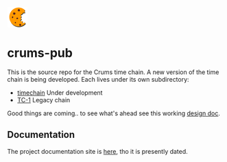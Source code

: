 
<img src="./docs/logo.png"/>

crums-pub
==========

This is the source repo for the Crums time chain. A new version
of the time chain is being developed. Each lives under its own
subdirectory:

* [timechain](https://github.com/crums-io/crums-pub/tree/main/timechain) Under development
* [TC-1](https://github.com/crums-io/crums-pub/tree/main/TC-1) Legacy chain

Good things are coming.. to see what's ahead see this working
[design doc](https://github.com/crums-io/crums-pub/tree/main/tc2.md).

## Documentation

The project documentation site is [here](https://crums-io.github.io/crums-pub/),
tho it is presently dated.


